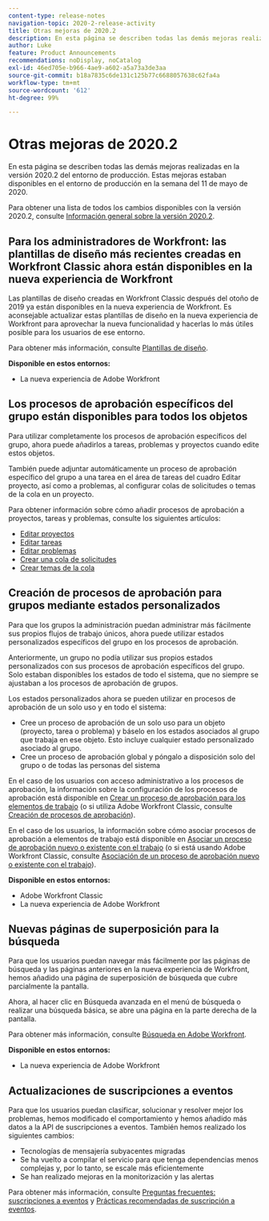 ```yaml
---
content-type: release-notes
navigation-topic: 2020-2-release-activity
title: Otras mejoras de 2020.2
description: En esta página se describen todas las demás mejoras realizadas en la versión 2020.2 del entorno de producción. Estas mejoras estaban disponibles en el entorno de producción en la semana del 11 de mayo de 2020.
author: Luke
feature: Product Announcements
recommendations: noDisplay, noCatalog
exl-id: 46ed705e-b966-4ae9-a602-a5a73a3de3aa
source-git-commit: b18a7835c6de131c125b77c6688057638c62fa4a
workflow-type: tm+mt
source-wordcount: '612'
ht-degree: 99%

---
```


# Otras mejoras de 2020.2

En esta página se describen todas las demás mejoras realizadas en la versión 2020.2 del entorno de producción. Estas mejoras estaban disponibles en el entorno de producción en la semana del 11 de mayo de 2020.

Para obtener una lista de todos los cambios disponibles con la versión 2020.2, consulte [Información general sobre la versión 2020.2](../../../product-announcements/product-releases/2020.2.-release-activity/2020-2-release-overview.md).

## Para los administradores de Workfront: las plantillas de diseño más recientes creadas en Workfront Classic ahora están disponibles en la nueva experiencia de Workfront

Las plantillas de diseño creadas en Workfront Classic después del otoño de 2019 ya están disponibles en la nueva experiencia de Workfront. Es aconsejable actualizar estas plantillas de diseño en la nueva experiencia de Workfront para aprovechar la nueva funcionalidad y hacerlas lo más útiles posible para los usuarios de ese entorno.

Para obtener más información, consulte [Plantillas de diseño](../../../administration-and-setup/customize-workfront/use-layout-templates/use-layout-templates-customize-ui.md).

**Disponible en estos entornos:**

* La nueva experiencia de Adobe Workfront

## Los procesos de aprobación específicos del grupo están disponibles para todos los objetos

Para utilizar completamente los procesos de aprobación específicos del grupo, ahora puede añadirlos a tareas, problemas y proyectos cuando edite estos objetos.

También puede adjuntar automáticamente un proceso de aprobación específico del grupo a una tarea en el área de tareas del cuadro Editar proyecto, así como a problemas, al configurar colas de solicitudes o temas de la cola en un proyecto.

Para obtener información sobre cómo añadir procesos de aprobación a proyectos, tareas y problemas, consulte los siguientes artículos:

* [Editar proyectos](../../../manage-work/projects/manage-projects/edit-projects.md)
* [Editar tareas](../../../manage-work/tasks/manage-tasks/edit-tasks.md)
* [Editar problemas](../../../manage-work/issues/manage-issues/edit-issues.md)
* [Crear una cola de solicitudes](../../../manage-work/requests/create-and-manage-request-queues/create-request-queue.md)
* [Crear temas de la cola](../../../manage-work/requests/create-and-manage-request-queues/create-queue-topics.md)

## Creación de procesos de aprobación para grupos mediante estados personalizados

Para que los grupos la administración puedan administrar más fácilmente sus propios flujos de trabajo únicos, ahora puede utilizar estados personalizados específicos del grupo en los procesos de aprobación.

Anteriormente, un grupo no podía utilizar sus propios estados personalizados con sus procesos de aprobación específicos del grupo. Solo estaban disponibles los estados de todo el sistema, que no siempre se ajustaban a los procesos de aprobación de grupos.

Los estados personalizados ahora se pueden utilizar en procesos de aprobación de un solo uso y en todo el sistema:

* Cree un proceso de aprobación de un solo uso para un objeto (proyecto, tarea o problema) y báselo en los estados asociados al grupo que trabaja en ese objeto. Esto incluye cualquier estado personalizado asociado al grupo.
* Cree un proceso de aprobación global y póngalo a disposición solo del grupo o de todas las personas del sistema

En el caso de los usuarios con acceso administrativo a los procesos de aprobación, la información sobre la configuración de los procesos de aprobación está disponible en [Crear un proceso de aprobación para los elementos de trabajo](../../../administration-and-setup/customize-workfront/configure-approval-milestone-processes/create-approval-processes.md) (o si utiliza Adobe Workfront Classic, consulte [Creación de procesos de aprobación](https://experienceleague.adobe.com/en/docs/workfront/using/home)).

En el caso de los usuarios, la información sobre cómo asociar procesos de aprobación a elementos de trabajo está disponible en [Asociar un proceso de aprobación nuevo o existente con el trabajo](../../../review-and-approve-work/manage-approvals/associate-approval-with-work.md) (o si está usando Adobe Workfront Classic, consulte [Asociación de un proceso de aprobación nuevo o existente con el trabajo](https://experienceleague.adobe.com/en/docs/workfront/using/home)).

**Disponible en estos entornos:**

* Adobe Workfront Classic
* La nueva experiencia de Adobe Workfront

## Nuevas páginas de superposición para la búsqueda

Para que los usuarios puedan navegar más fácilmente por las páginas de búsqueda y las páginas anteriores en la nueva experiencia de Workfront, hemos añadido una página de superposición de búsqueda que cubre parcialmente la pantalla.

Ahora, al hacer clic en Búsqueda avanzada en el menú de búsqueda o realizar una búsqueda básica, se abre una página en la parte derecha de la pantalla.

Para obtener más información, consulte [Búsqueda en Adobe Workfront](../../../workfront-basics/navigate-workfront/search/search-workfront.md).

**Disponible en estos entornos:**

* La nueva experiencia de Adobe Workfront

## Actualizaciones de suscripciones a eventos

Para que los usuarios puedan clasificar, solucionar y resolver mejor los problemas, hemos modificado el comportamiento y hemos añadido más datos a la API de suscripciones a eventos. También hemos realizado los siguientes cambios:

* Tecnologías de mensajería subyacentes migradas
* Se ha vuelto a compilar el servicio para que tenga dependencias menos complejas y, por lo tanto, se escale más eficientemente
* Se han realizado mejoras en la monitorización y las alertas

Para obtener más información, consulte [Preguntas frecuentes: suscripciones a eventos](../../../wf-api/general/event-subs-faq.md) y [Prácticas recomendadas de suscripción a eventos](../../../wf-api/general/event-sub-best-practice.md).
